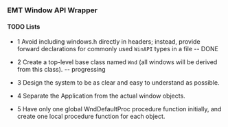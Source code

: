 ### EMT Window API Wrapper

#### TODO Lists

* 1 Avoid including windows.h directly in headers; instead, provide forward declarations for commonly used `WinAPI` types in a file -- DONE

* 2 Create a top-level base class named `Wnd` (all windows will be derived from this class).
    -- progressing

* 3 Design the system to be as clear and easy to understand as possible.

* 4 Separate the Application from the actual window objects.

* 5 Have only one global WndDefaultProc procedure function initially, and create one local procedure function for each object.